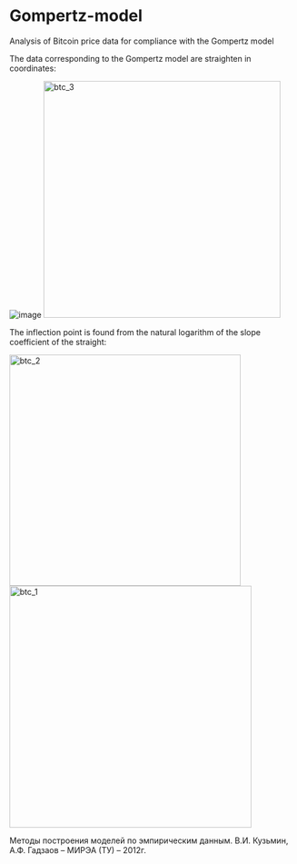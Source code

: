 # Gompertz-model
Analysis of Bitcoin price data for compliance with the Gompertz model

The data corresponding to the Gompertz model are straighten in coordinates:

![image](https://user-images.githubusercontent.com/47636259/133411036-48ed5786-369b-4ab2-9692-75c6b73d5e64.png)
<img width="417" alt="btc_3" src="https://user-images.githubusercontent.com/47636259/133412862-4fd1d08a-5c35-4999-b76a-007dc72d3a87.png">

The inflection point is found from the natural logarithm of the slope coefficient of the straight:

<img width="407" alt="btc_2" src="https://user-images.githubusercontent.com/47636259/133412926-c3c74f02-fe9d-4f9b-8dde-c3be698f5be5.png">
<img width="426" alt="btc_1" src="https://user-images.githubusercontent.com/47636259/133412960-2880f7ce-6b2e-471b-92f4-640e8137a943.png">

Методы построения моделей по эмпирическим данным. В.И. Кузьмин, А.Ф. Гадзаов – МИРЭА (ТУ) – 2012г.
